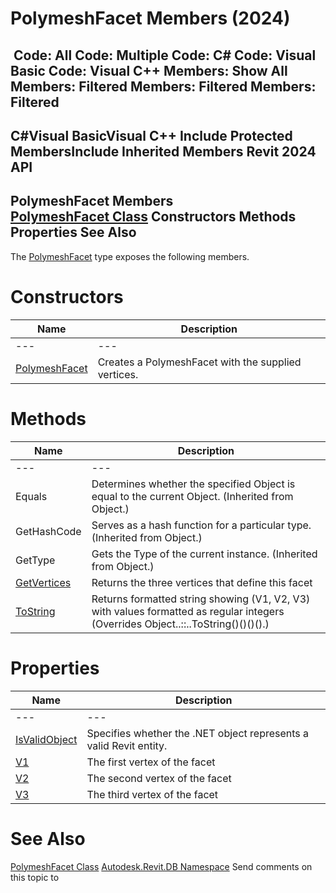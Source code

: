 # PolymeshFacet Members (2024)

﻿
 Code: All Code: Multiple Code: C# Code: Visual Basic Code: Visual C++  Members: Show All Members: Filtered Members: Filtered Members: Filtered   
---  
C#Visual BasicVisual C++
Include Protected MembersInclude Inherited Members
Revit 2024 API  
---  
PolymeshFacet Members  
[PolymeshFacet Class](a7315aaf-631d-96af-368c-65f86b6c00ef.md "PolymeshFacet Class") Constructors Methods Properties See Also  
---  
The [PolymeshFacet](a7315aaf-631d-96af-368c-65f86b6c00ef.md "PolymeshFacet Class") type exposes the following members.
# Constructors
| Name | Description |
| --- | --- |
| --- | --- | --- |
| [PolymeshFacet](c369fe0d-0e00-0aff-2ab5-edf2356355da.md "PolymeshFacet Constructor") | Creates a PolymeshFacet with the supplied vertices. |

# Methods
| Name | Description |
| --- | --- |
| --- | --- | --- |
| Equals | Determines whether the specified Object is equal to the current Object. (Inherited from Object.) |
| GetHashCode | Serves as a hash function for a particular type.  (Inherited from Object.) |
| GetType | Gets the Type of the current instance. (Inherited from Object.) |
| [GetVertices](e99110ba-27af-b41b-0e9c-f0dd29ccd938.md "GetVertices Method") | Returns the three vertices that define this facet |
| [ToString](390467c4-89ae-e7f3-9b3f-ead75b7a272f.md "ToString Method") | Returns formatted string showing (V1, V2, V3) with values formatted as regular integers  (Overrides Object..::..ToString()()()().) |

# Properties
| Name | Description |
| --- | --- |
| --- | --- | --- |
| [IsValidObject](88e34cf9-778b-cdc1-15dd-d574bfc7c005.md "IsValidObject Property") | Specifies whether the .NET object represents a valid Revit entity. |
| [V1](fbaf12b9-14dd-573c-9cfb-88277f45a15e.md "V1 Property") | The first vertex of the facet |
| [V2](685b6785-66aa-df2d-1c9f-7df6da0d45a5.md "V2 Property") | The second vertex of the facet |
| [V3](017a23ad-b73e-4d34-05ae-5f46ffed9e3d.md "V3 Property") | The third vertex of the facet |

# See Also
[PolymeshFacet Class](a7315aaf-631d-96af-368c-65f86b6c00ef.md "PolymeshFacet Class")
[Autodesk.Revit.DB Namespace](87546ba7-461b-c646-cbb1-2cb8f5bff8b2.md "Autodesk.Revit.DB Namespace")
Send comments on this topic to 